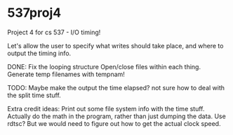 537proj4
========

Project 4 for cs 537 - I/O timing!

Let's allow the user to specify what writes should take place, and where to output the timing info.

DONE:
Fix the looping structure
Open/close files within each thing.
Generate temp filenames with tempnam!

TODO:
Maybe make the output the time elapsed? not sure how to deal with the split time stuff.

Extra credit ideas:
Print out some file system info with the time stuff.
Actually do the math in the program, rather than just dumping the data.
Use rdtsc? But we would need to figure out how to get the actual clock speed.
